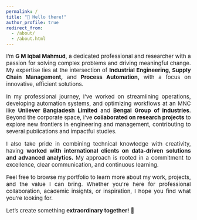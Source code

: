 ```yaml
---
permalink: /
title: "👋 Hello there!"
author_profile: true
redirect_from:
  - /about/
  - /about.html
---
```


<p style="text-align: justify; font-size: 15px;"> I’m <strong>G M Iqbal Mahmud</strong>, a dedicated professional and researcher with a passion for solving complex problems and driving meaningful change. My expertise lies at the intersection of <strong>Industrial Engineering, Supply Chain Management,</strong> and <strong>Process Automation,</strong> with a focus on innovative, efficient solutions. 
</p>
<p style="text-align: justify; font-size: 15px;"> In my professional journey, I’ve worked on streamlining operations, developing automation systems, and optimizing workflows at an MNC like <strong>Unilever Bangladesh Limited</strong> and <strong>Bengal Group of Industries</strong>. Beyond the corporate space, I’ve <strong>collaborated on research projects</strong> to explore new frontiers in engineering and management, contributing to several publications and impactful studies.
</p>
<p style="text-align: justify; font-size: 15px;"> I also take pride in combining technical knowledge with creativity, having <strong>worked with international clients on data-driven solutions and advanced analytics.</strong> My approach is rooted in a commitment to excellence, clear communication, and continuous learning.
</p>
<p style="text-align: justify; font-size: 15px;"> Feel free to browse my portfolio to learn more about my work, projects, and the value I can bring. Whether you're here for professional collaboration, academic insights, or inspiration, I hope you find what you’re looking for.
</p>
<p style="text-align: justify; font-size: 15px;"> Let’s create something <strong>extraordinary together!</strong> 💪
</p>
